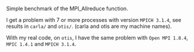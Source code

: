 Simple benchmark of the MPI_Allreduce function.

I get a problem with 7 or more processes with version `MPICH 3.1.4`, see results
in `carla/` and `otis/`. (carla and otis are my machine names).

With my real code, on `otis`, I have the same problem with `Open MPI 1.8.4`,
`MPIC 1.4.1` and `MPICH 3.1.4`.
